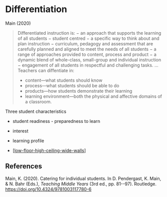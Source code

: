 # Differentiation



Main (2020)

> Differentiated instruction is: 
> − an approach that supports the learning of all students 
> − student centred 
> − a specific way to think about and plan instruction 
> − curriculum, pedagogy and assessment that are carefully planned and aligned to meet the needs of all students 
> − a range of approaches provided to content, process and product 
> − a dynamic blend of whole-class, small-group and individual instruction 
> − engagement of all students in respectful and challenging tasks.
> ... 
> Teachers can diffentiate in:
> - content—what students should know 
> - process—what students should be able to do 
> - products—how students demonstrate their learning 
> - learning environment—both the physical and affective domains of a classroom.

Three student characteristics
- student readiness - preparedness to learn
- interest
- learning profile

- [[low-floor-high-ceiling-wide-walls]]

## References

Main, K. (2020). Catering for individual students. In D. Pendergast, K. Main, & N. Bahr (Eds.), *Teaching Middle Years* (3rd ed., pp. 81--97). Routledge. <https://doi.org/10.4324/9781003117780-6>

[//begin]: # "Autogenerated link references for markdown compatibility"
[low-floor-high-ceiling-wide-walls]: low-floor-high-ceiling-wide-walls "Low Floor, High Ceiling, Wide Walls"
[//end]: # "Autogenerated link references"